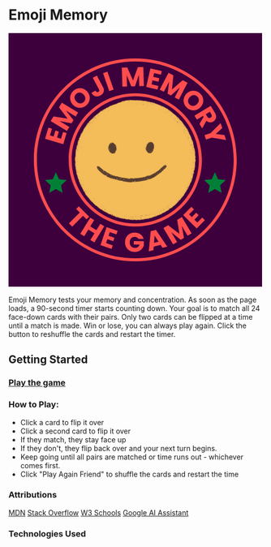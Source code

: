 # Emoji Memory

![LOGO](/LOGO/emoji%20memory%20logo.png)

Emoji Memory tests your memory and concentration. As soon as the page loads, a 90-second timer starts counting down. Your goal is to match all 24 face-down cards with their pairs. Only two cards can be flipped at a time until a match is made. Win or lose, you can always play again. Click the button to reshuffle the cards and restart the timer.

## Getting Started 

### [Play the game](https://kayawoods.github.io/memory-game/)

### How to Play: 
* Click a card to flip it over 
* Click a second card to flip it over 
* If they match, they stay face up
* If they don't, they flip back over and your next turn begins.
* Keep going until all pairs are matched or time runs out - whichever comes first. 
* Click "Play Again Friend" to shuffle the cards and restart the time  

### Attributions 
[MDN](https://developer.mozilla.org/en-US/)
[Stack Overflow](https://stackoverflow.com/questions)
[W3 Schools](https://www.w3schools.com/JSREF/met_win_settimeout.asp)
[Google AI Assistant](https://www.google.com/)

### Technologies Used 


